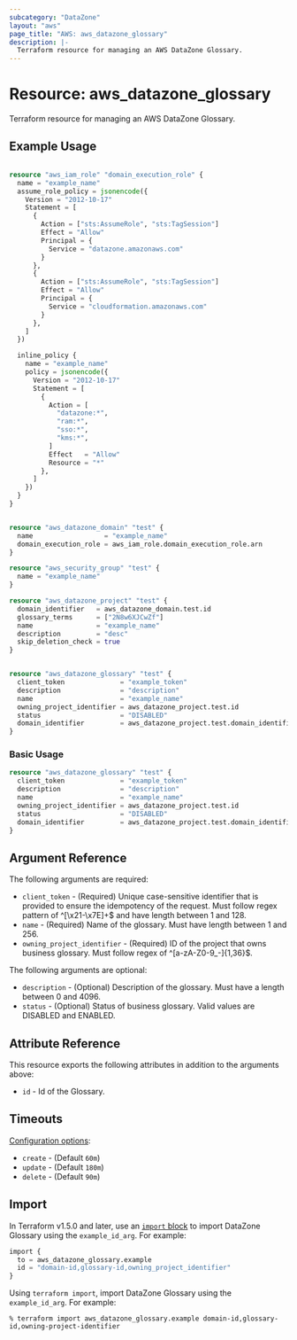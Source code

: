 ```yaml
---
subcategory: "DataZone"
layout: "aws"
page_title: "AWS: aws_datazone_glossary"
description: |-
  Terraform resource for managing an AWS DataZone Glossary.
---
```

# Resource: aws_datazone_glossary

Terraform resource for managing an AWS DataZone Glossary.

## Example Usage

```terraform

resource "aws_iam_role" "domain_execution_role" {
  name = "example_name"
  assume_role_policy = jsonencode({
    Version = "2012-10-17"
    Statement = [
      {
        Action = ["sts:AssumeRole", "sts:TagSession"]
        Effect = "Allow"
        Principal = {
          Service = "datazone.amazonaws.com"
        }
      },
      {
        Action = ["sts:AssumeRole", "sts:TagSession"]
        Effect = "Allow"
        Principal = {
          Service = "cloudformation.amazonaws.com"
        }
      },
    ]
  })

  inline_policy {
    name = "example_name"
    policy = jsonencode({
      Version = "2012-10-17"
      Statement = [
        {
          Action = [
            "datazone:*",
            "ram:*",
            "sso:*",
            "kms:*",
          ]
          Effect   = "Allow"
          Resource = "*"
        },
      ]
    })
  }
}


resource "aws_datazone_domain" "test" {
  name                  = "example_name"
  domain_execution_role = aws_iam_role.domain_execution_role.arn
}

resource "aws_security_group" "test" {
  name = "example_name"
}

resource "aws_datazone_project" "test" {
  domain_identifier   = aws_datazone_domain.test.id
  glossary_terms      = ["2N8w6XJCwZf"]
  name                = "example_name"
  description         = "desc"
  skip_deletion_check = true
}


resource "aws_datazone_glossary" "test" {
  client_token              = "example_token"
  description               = "description"
  name                      = "example_name"
  owning_project_identifier = aws_datazone_project.test.id
  status                    = "DISABLED"
  domain_identifier         = aws_datazone_project.test.domain_identifier
}
```


### Basic Usage



```terraform
resource "aws_datazone_glossary" "test" {
  client_token              = "example_token"
  description               = "description"
  name                      = "example_name"
  owning_project_identifier = aws_datazone_project.test.id
  status                    = "DISABLED"
  domain_identifier         = aws_datazone_project.test.domain_identifier
}
```

## Argument Reference

The following arguments are required:

* `client_token` - (Required) Unique case-sensitive identifier that is provided to ensure the idempotency of the request. Must follow regex pattern of ^[\x21-\x7E]+$ and have length between 1 and 128.
* `name` - (Required) Name of the glossary. Must have length between 1 and 256.
* `owning_project_identifier` - (Required) ID of the project that owns business glossary. Must follow regex of ^[a-zA-Z0-9_-]{1,36}$.



The following arguments are optional:

* `description` - (Optional) Description of the glossary. Must have a length between 0 and 4096.
* `status` - (Optional) Status of business glossary. Valid values are DISABLED and ENABLED.


## Attribute Reference

This resource exports the following attributes in addition to the arguments above:

* `id` - Id of the Glossary.

## Timeouts

[Configuration options](https://developer.hashicorp.com/terraform/language/resources/syntax#operation-timeouts):

* `create` - (Default `60m`)
* `update` - (Default `180m`)
* `delete` - (Default `90m`)

## Import

In Terraform v1.5.0 and later, use an [`import` block](https://developer.hashicorp.com/terraform/language/import) to import DataZone Glossary using the `example_id_arg`. For example:

```terraform
import {
  to = aws_datazone_glossary.example
  id = "domain-id,glossary-id,owning_project_identifier"
}
```

Using `terraform import`, import DataZone Glossary using the `example_id_arg`. For example:

```console
% terraform import aws_datazone_glossary.example domain-id,glossary-id,owning-project-identifier
```
